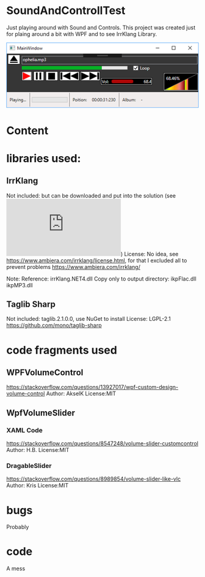 # SoundAndControllTest

Just playing around with Sound and Controls.
This project was created just for plaing around a bit with WPF and to see IrrKlang Library.

![Screenshot](https://github.com/avogelba/SoundAndControllTest/blob/master/Screenshot.png)

# Content

# libraries used:

## IrrKlang

Not included: but can be downloaded and put into the solution (see ![tree.md](https://github.com/avogelba/SoundAndControllTest/blob/master/tree.md))
License: No idea, see https://www.ambiera.com/irrklang/license.html, for that I excluded all to prevent problems
https://www.ambiera.com/irrklang/

Note:
Reference:
irrKlang.NET4.dll
Copy only to output directory:
ikpFlac.dll
ikpMP3.dll

## Taglib Sharp

Not included: taglib.2.1.0.0, use NuGet to install
License: LGPL-2.1
https://github.com/mono/taglib-sharp

# code fragments used

## WPFVolumeControl

https://stackoverflow.com/questions/13927017/wpf-custom-design-volume-control
Author: AkselK
License:MIT

## WpfVolumeSlider

### XAML Code

https://stackoverflow.com/questions/8547248/volume-slider-customcontrol
Author: H.B.
License:MIT

### DragableSlider

https://stackoverflow.com/questions/8989854/volume-slider-like-vlc
Author: Kris
License:MIT

# bugs

Probably

# code

A mess

